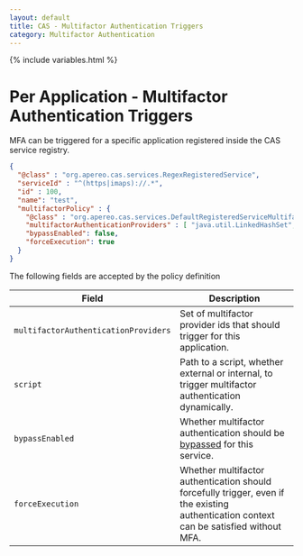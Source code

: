 ```yaml
---
layout: default
title: CAS - Multifactor Authentication Triggers
category: Multifactor Authentication
---
```


{% include variables.html %}

# Per Application - Multifactor Authentication Triggers

MFA can be triggered for a specific application registered inside the CAS service registry.

```json
{
  "@class" : "org.apereo.cas.services.RegexRegisteredService",
  "serviceId" : "^(https|imaps)://.*",
  "id" : 100,
  "name": "test",
  "multifactorPolicy" : {
    "@class" : "org.apereo.cas.services.DefaultRegisteredServiceMultifactorPolicy",
    "multifactorAuthenticationProviders" : [ "java.util.LinkedHashSet", [ "mfa-duo" ] ],
    "bypassEnabled": false,
    "forceExecution": true
  }
}
```

The following fields are accepted by the policy definition

| Field                 | Description
|-----------------------|----------------------------------------------------------------------------
| `multifactorAuthenticationProviders` | Set of multifactor provider ids that should trigger for this application.
| `script`              | Path to a script, whether external or internal, to trigger multifactor authentication dynamically.
| `bypassEnabled`       | Whether multifactor authentication should be [bypassed](Configuring-Multifactor-Authentication-Bypass.html) for this service.
| `forceExecution`      | Whether multifactor authentication should forcefully trigger, even if the existing authentication context can be satisfied without MFA.
